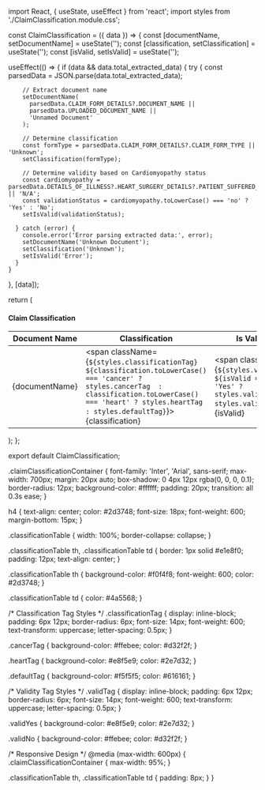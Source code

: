 import React, { useState, useEffect } from 'react';
import styles from './ClaimClassification.module.css';

const ClaimClassification = ({ data }) => {
  const [documentName, setDocumentName] = useState('');
  const [classification, setClassification] = useState('');
  const [isValid, setIsValid] = useState('');

  useEffect(() => {
    if (data && data.total_extracted_data) {
      try {
        const parsedData = JSON.parse(data.total_extracted_data);

        // Extract document name
        setDocumentName(
          parsedData.CLAIM_FORM_DETAILS?.DOCUMENT_NAME || 
          parsedData.UPLOADED_DOCUMENT_NAME || 
          'Unnamed Document'
        );

        // Determine classification
        const formType = parsedData.CLAIM_FORM_DETAILS?.CLAIM_FORM_TYPE || 'Unknown';
        setClassification(formType);

        // Determine validity based on Cardiomyopathy status
        const cardiomyopathy = parsedData.DETAILS_OF_ILLNESS?.HEART_SURGERY_DETAILS?.PATIENT_SUFFERED_FROM_CARDIOMIOPATHY || 'N/A';
        const validationStatus = cardiomyopathy.toLowerCase() === 'no' ? 'Yes' : 'No';
        setIsValid(validationStatus);

      } catch (error) {
        console.error('Error parsing extracted data:', error);
        setDocumentName('Unknown Document');
        setClassification('Unknown');
        setIsValid('Error');
      }
    }
  }, [data]);

  return (
    <div className={styles.claimClassificationContainer}>
      <h4>Claim Classification</h4>
      <table className={styles.classificationTable}>
        <thead>
          <tr>
            <th>Document Name</th>
            <th>Classification</th>
            <th>Is Valid?</th>
          </tr>
        </thead>
        <tbody>
          <tr>
            <td>{documentName}</td>
            <td>
              <span className={`${styles.classificationTag} ${classification.toLowerCase() === 'cancer' ? styles.cancerTag 
                : classification.toLowerCase() === 'heart' ? styles.heartTag 
                : styles.defaultTag}`}>
                {classification}
              </span>
            </td>
            <td>
              <span className={`${styles.validTag} ${isValid === 'Yes' ? styles.validYes : styles.validNo}`}>
                {isValid}
              </span>
            </td>
          </tr>
        </tbody>
      </table>
    </div>
  );
};

export default ClaimClassification;






.claimClassificationContainer {
  font-family: 'Inter', 'Arial', sans-serif;
  max-width: 700px;
  margin: 20px auto;
  box-shadow: 0 4px 12px rgba(0, 0, 0, 0.1);
  border-radius: 12px;
  background-color: #ffffff;
  padding: 20px;
  transition: all 0.3s ease;
}

h4 {
  text-align: center;
  color: #2d3748;
  font-size: 18px;
  font-weight: 600;
  margin-bottom: 15px;
}

.classificationTable {
  width: 100%;
  border-collapse: collapse;
}

.classificationTable th, .classificationTable td {
  border: 1px solid #e1e8f0;
  padding: 12px;
  text-align: center;
}

.classificationTable th {
  background-color: #f0f4f8;
  font-weight: 600;
  color: #2d3748;
}

.classificationTable td {
  color: #4a5568;
}

/* Classification Tag Styles */
.classificationTag {
  display: inline-block;
  padding: 6px 12px;
  border-radius: 6px;
  font-size: 14px;
  font-weight: 600;
  text-transform: uppercase;
  letter-spacing: 0.5px;
}

.cancerTag {
  background-color: #ffebee;
  color: #d32f2f;
}

.heartTag {
  background-color: #e8f5e9;
  color: #2e7d32;
}

.defaultTag {
  background-color: #f5f5f5;
  color: #616161;
}

/* Validity Tag Styles */
.validTag {
  display: inline-block;
  padding: 6px 12px;
  border-radius: 6px;
  font-size: 14px;
  font-weight: 600;
  text-transform: uppercase;
  letter-spacing: 0.5px;
}

.validYes {
  background-color: #e8f5e9;
  color: #2e7d32;
}

.validNo {
  background-color: #ffebee;
  color: #d32f2f;
}

/* Responsive Design */
@media (max-width: 600px) {
  .claimClassificationContainer {
    max-width: 95%;
  }

  .classificationTable th, .classificationTable td {
    padding: 8px;
  }
}
